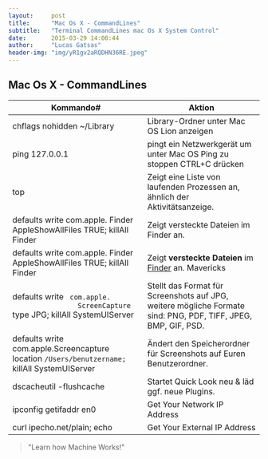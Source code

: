 ```yaml
---
layout:     post
title:      "Mac Os X - CommandLines"
subtitle:   "Terminal CommandLines mac Os X System Control"
date:       2015-03-29 14:00:44
author:     "Lucas Gatsas"
header-img: "img/yR1gv2aRQDHN36RE.jpeg"
---
```

<h2 class="section-heading"><strong> Mac Os X - CommandLines</strong> </h2>

      
<table class="table">
        <thead>
          <tr>
            <th>Kommando#</th>
            <th>Aktion</th>
          </tr>
        </thead>
        <tbody>
          <tr>
            <td>chflags nohidden ~/Library</td>
            <td>Library-Ordner unter Mac OS Lion anzeigen</td>
          </tr>
          <tr>
            <td>ping 127.0.0.1</td>
            <td>pingt ein Netzwerkgerät
um unter Mac OS Ping zu stoppen CTRL+C drücken</td>
          </tr>
          <tr>
            <td>top</td>
            <td>Zeigt eine Liste von laufenden Prozessen an, ähnlich der Aktivitätsanzeige.</td>
          </tr>
          <tr>
            <td>defaults write com.apple.
            	Finder AppleShowAllFiles TRUE; killAll Finder</td>
            <td>Zeigt versteckte Dateien im Finder an.</td>
          </tr>
          <tr>
            <td>defaults write com.apple.
            	Finder AppleShowAllFiles TRUE; killAll Finder</td>
<td>Zeigt <strong>versteckte Dateien</strong> im <a href="https://spaceg.github.io/" title="Mac Explorer - Finder">Finder</a> an. <span title="eingeführt in OS X Lion" class="label label-info">Mavericks</span></td>          </tr>
    	<tr>
            <td>defaults write <code> com.apple.
            	ScreenCapture </code> type JPG; killAll SystemUIServer</td>
            <td>Stellt das Format für Screenshots auf JPG, weitere mögliche Formate sind: PNG, PDF, TIFF, JPEG, BMP, GIF, PSD.</td>
          </tr>
           <td>defaults write com.apple.Screencapture location <code>/Users/benutzername; </code> killAll SystemUIServer
           </td>
            <td>Ändert den Speicherordner für Screenshots auf Euren Benutzerordner.</td>
          </tr>
           <tr>
            <td>dscacheutil -flushcache</td>
            <td>Startet Quick Look neu & läd ggf. neue Plugins.</td>
          </tr>
               <tr>
            <td>ipconfig getifaddr en0</td>
            <td>Get Your Network IP Address</td>
          </tr>
                <tr>
            <td>curl ipecho.net/plain; echo</td>
            <td>Get Your External IP Address</td>
          </tr>
        </tbody>
      </table>



<blockquote>
	"Learn how Machine Works!"
</blockquote>